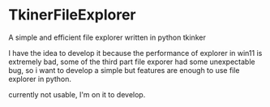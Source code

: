 # TkinerFileExplorer

A simple and efficient file explorer written in python tkinker

I have the idea to develop it because the performance of explorer in win11 is extremely bad, some of the third part file exporer had some unexpectable bug, so i want to develop a simple but features are enough to use file explorer in python.

currently not usable, I'm on it to develop.

